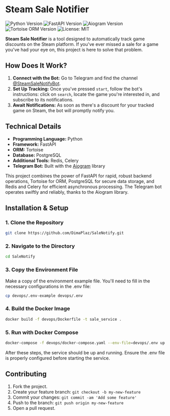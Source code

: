 # Steam Sale Notifier
![Python Version](https://img.shields.io/badge/python-3.11-blue)
![FastAPI Version](https://img.shields.io/badge/FastAPI-0.100.0-green)
![Aiogram Version](https://img.shields.io/badge/Aiogram-3.1.0-red)
![Tortoise ORM Version](https://img.shields.io/badge/TortoiseORM-0.20.0-blue)
![License: MIT](https://img.shields.io/badge/License-MIT-yellow.svg)


**Steam Sale Notifier** is a tool designed to automatically track game discounts on the Steam platform. If you've ever missed a sale for a game you've had your eye on, this project is here to solve that problem.

## How Does It Work?

1. **Connect with the Bot:** Go to Telegram and find the channel [@SteamSaleNotifyBot](https://t.me/SteamSaleNotifyBot).
2. **Set Up Tracking:** Once you've pressed `start`, follow the bot's instructions: click on `search`, locate the game you're interested in, and subscribe to its notifications.
3. **Await Notifications:** As soon as there's a discount for your tracked game on Steam, the bot will promptly notify you.

## Technical Details

- **Programming Language:** Python
- **Framework:** FastAPI
- **ORM:** Tortoise
- **Database:** PostgreSQL
- **Additional Tools:** Redis, Celery
- **Telegram Bot:** Built with the [Aiogram](https://docs.aiogram.dev/en/dev-3.x/) library

This project combines the power of FastAPI for rapid, robust backend operations, Tortoise for ORM, PostgreSQL for secure data storage, and Redis and Celery for efficient asynchronous processing. The Telegram bot operates swiftly and reliably, thanks to the Aiogram library.

## Installation & Setup

### 1. Clone the Repository
```bash
git clone https://github.com/DimaPlaz/SaleNotify.git
```

### 2. Navigate to the Directory
```bash
cd SaleNotify
```

### 3. Copy the Environment File
Make a copy of the environment example file. You'll need to fill in the necessary configurations in the .env file:
```bash
cp devops/.env-example devops/.env
```

### 4. Build the Docker Image
```bash
docker build -f devops/Dockerfile -t sale_service .
```

### 5. Run with Docker Compose
```bash
docker-compose -f devops/docker-compose.yaml --env-file=devops/.env up -d
```
After these steps, the service should be up and running. Ensure the .env file is properly configured before starting the service.

## Contributing

1. Fork the project.
2. Create your feature branch: `git checkout -b my-new-feature`
3. Commit your changes: `git commit -am 'Add some feature'`
4. Push to the branch: `git push origin my-new-feature`
5. Open a pull request.

